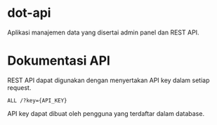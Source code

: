 # dot-api
Aplikasi manajemen data yang disertai admin panel dan REST API.

# Dokumentasi API
REST API dapat digunakan dengan menyertakan API key dalam setiap request.
```
ALL /?key={API_KEY}
```
API key dapat dibuat oleh pengguna yang terdaftar dalam database.
